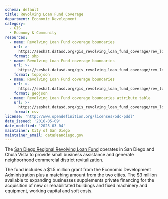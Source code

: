 ```yaml
---
schema: default
title: Revolving Loan Fund Coverage
department: Economic Development
category:
  - GIS
  - Economy & Community
resources:
  - name: Revolving Loan Fund coverage boundaries
    url: >-
      https://seshat.datasd.org/gis_revolving_loan_fund_coverage/rev_loan_datasd.zip
    format: shp
  - name: Revolving Loan Fund coverage boundaries
    url: >-
      https://seshat.datasd.org/gis_revolving_loan_fund_coverage/rev_loan_datasd.topo.json
    format: topojson
  - name: Revolving Loan Fund coverage boundaries
    url: >-
      https://seshat.datasd.org/gis_revolving_loan_fund_coverage/rev_loan_datasd.geojson
    format: geojson
  - name: Revolving Loan Fund coverage boundaries attribute table
    url: >-
      https://seshat.datasd.org/gis_revolving_loan_fund_coverage/rev_loan_datasd.csv
    format: csv
license: 'http://www.opendefinition.org/licenses/odc-pddl'
date_issued: '2016-05-09'
date_modified: '2025-03-04'
maintainer: City of San Diego
maintainer_email: data@sandiego.gov
---
```

The <a href="https://www.sandiego.gov/economic-development/business/financing/" target="_blank" rel="noopener">San Diego Regional Revolving Loan Fund</a> operates in San Diego and Chula Vista to provide small business assistance and generate neighborhood commercial district revitalization.
<!--more-->

The fund includes a $1.5 million grant from the Economic Development Administration plus a matching amount from the two cities. The $3 million available to expanding businesses supplements private financing for the acquisition of new or rehabilitated buildings and fixed machinery and equipment, working capital and soft costs.
